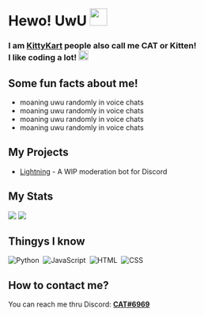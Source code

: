 <h1>Hewo! UwU <img src="https://cdn.discordapp.com/emojis/622096719332769793.gif" height="35px"></h1>

<h3>I am <a href="dis.gd/threads">KittyKart</a> people also call me CAT or Kitten!<br>I like coding a lot! <img src="https://cdn.discordapp.com/emojis/815903012924293120.gif" height="20px"></h3>

<h2>Some fun facts about me!</h2>

<ul>
    <li>moaning uwu randomly in voice chats</li>
    <li>moaning uwu randomly in voice chats</li>
    <li>moaning uwu randomly in voice chats</li>
    <li>moaning uwu randomly in voice chats</li>
</ul>

<h2>My Projects</h2>

<ul>
    <li><a href="https://github.com/KittyKart/lightning">Lightning</a> - A WIP moderation bot for Discord</li>
</ul>

<h2>My Stats</h2>

<img src="https://github-readme-stats.vercel.app/api?username=kittykart&show_icons=true&theme=radical&count_private=true&include_all_commits=true">
<img src="https://github-readme-stats.vercel.app/api/top-langs/?username=kittykart&theme=radical&layout=compact">

<h2>Thingys I know</h2>

![Python](https://img.shields.io/badge/-Python-05122A?style=flat&logo=python)&nbsp;
![JavaScript](https://img.shields.io/badge/-JavaScript-05122A?style=flat&logo=javascript)&nbsp;
![HTML](https://img.shields.io/badge/-HTML-05122A?style=flat&logo=HTML5)&nbsp;
![CSS](https://img.shields.io/badge/-CSS-05122A?style=flat&logo=CSS3&logoColor=1572B6)&nbsp;

<h2>How to contact me?</h2>

<p>You can reach me thru Discord: <a href=""><b>CAT#6969</b></a></p>
